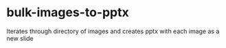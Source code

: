 # bulk-images-to-pptx
Iterates through directory of images and creates pptx with each image as a new slide
